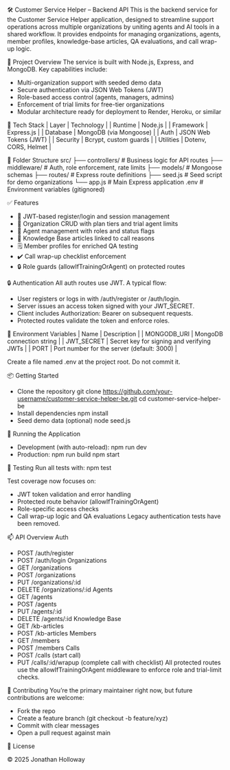 🛠️ Customer Service Helper – Backend API
This is the backend service for the Customer Service Helper application, designed to streamline support operations across multiple organizations by uniting agents and AI tools in a shared workflow. It provides endpoints for managing organizations, agents, member profiles, knowledge-base articles, QA evaluations, and call wrap-up logic.

🚀 Project Overview
The service is built with Node.js, Express, and MongoDB. Key capabilities include:
- Multi-organization support with seeded demo data
- Secure authentication via JSON Web Tokens (JWT)
- Role-based access control (agents, managers, admins)
- Enforcement of trial limits for free-tier organizations
- Modular architecture ready for deployment to Render, Heroku, or similar

🧪 Tech Stack
| Layer | Technology | 
| Runtime | Node.js | 
| Framework | Express.js | 
| Database | MongoDB (via Mongoose) | 
| Auth | JSON Web Tokens (JWT) | 
| Security | Bcrypt, custom guards | 
| Utilities | Dotenv, CORS, Helmet | 



📁 Folder Structure
src/
├── controllers/       # Business logic for API routes
├── middleware/        # Auth, role enforcement, rate limits
├── models/            # Mongoose schemas
├── routes/            # Express route definitions
├── seed.js            # Seed script for demo organizations
└── app.js             # Main Express application
.env                   # Environment variables (gitignored)



✅ Features
- 🔐 JWT-based register/login and session management
- 🏢 Organization CRUD with plan tiers and trial agent limits
- 👥 Agent management with roles and status flags
- 📖 Knowledge Base articles linked to call reasons
- 🗒 Member profiles for enriched QA testing
- ✔️ Call wrap-up checklist enforcement
- 🔒 Role guards (allowIfTrainingOrAgent) on protected routes

🔒 Authentication
All auth routes use JWT. A typical flow:
- User registers or logs in with /auth/register or /auth/login.
- Server issues an access token signed with your JWT_SECRET.
- Client includes Authorization: Bearer <token> on subsequent requests.
- Protected routes validate the token and enforce roles.

📝 Environment Variables
| Name | Description | 
| MONGODB_URI | MongoDB connection string | 
| JWT_SECRET | Secret key for signing and verifying JWTs | 
| PORT | Port number for the server (default: 3000) | 


Create a file named .env at the project root. Do not commit it.


📦 Getting Started
- Clone the repository
git clone https://github.com/your-username/customer-service-helper-be.git
cd customer-service-helper-be
- Install dependencies
npm install
- Seed demo data (optional)
node seed.js



🚀 Running the Application
- Development (with auto-reload):
npm run dev
- Production:
npm run build
npm start



🧪 Testing
Run all tests with:
npm test


Test coverage now focuses on:
- JWT token validation and error handling
- Protected route behavior (allowIfTrainingOrAgent)
- Role-specific access checks
- Call wrap-up logic and QA evaluations
Legacy authentication tests have been removed.

📫 API Overview
Auth
- POST /auth/register
- POST /auth/login
Organizations
- GET /organizations
- POST /organizations
- PUT /organizations/:id
- DELETE /organizations/:id
Agents
- GET /agents
- POST /agents
- PUT /agents/:id
- DELETE /agents/:id
Knowledge Base
- GET /kb-articles
- POST /kb-articles
Members
- GET /members
- POST /members
Calls
- POST /calls (start call)
- PUT /calls/:id/wrapup (complete call with checklist)
All protected routes use the allowIfTrainingOrAgent middleware to enforce role and trial-limit checks.

🤝 Contributing
You’re the primary maintainer right now, but future contributions are welcome:
- Fork the repo
- Create a feature branch (git checkout -b feature/xyz)
- Commit with clear messages
- Open a pull request against main

📜 License

© 2025 Jonathan Holloway
